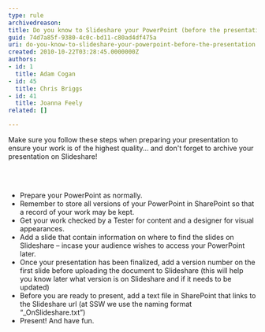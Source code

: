 ```yaml
---
type: rule
archivedreason: 
title: Do you know to Slideshare your PowerPoint (before the presentation)?
guid: 74d7a85f-9380-4c0c-bd11-c80ad4df475a
uri: do-you-know-to-slideshare-your-powerpoint-before-the-presentation
created: 2010-10-22T03:28:45.0000000Z
authors:
- id: 1
  title: Adam Cogan
- id: 45
  title: Chris Briggs
- id: 41
  title: Joanna Feely
related: []

---
```




  <p>Make sure you follow these steps when preparing your presentation to ensure your work is of the highest quality... and don't forget to archive your presentation on Slideshare! </p>

<br><excerpt class='endintro'></excerpt><br>

  <ul>
    <li>Prepare your PowerPoint as normally. </li>
    <li>Remember to store all versions of your PowerPoint in SharePoint so that a record of your work may be kept. </li>
    <li>Get your work checked by a Tester for content and a designer for visual appearances. </li>
    <li>Add a slide that contain information on where to find the slides on Slideshare – incase your audience wishes to access your PowerPoint later. </li>
    <li>Once your presentation has been finalized, add a version number on the first slide before uploading the document to Slideshare (this will help you know later what version is on Slideshare and if it needs to be updated) </li>
    <li>Before you are ready to present, add a text file in SharePoint that links to the Slideshare url (at SSW we use the naming format “_OnSlideshare.txt”) </li>
    <li>Present! And have fun. </li>
</ul>



